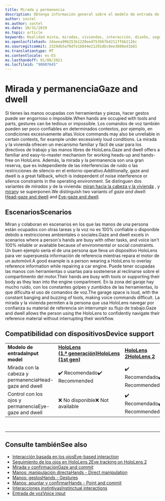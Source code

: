```yaml
---
title: Mirada y permanencia
description: Obtenga información general sobre el modelo de entrada de ojo y punta de la mirada para aplicaciones de realidad mixta.
author: sostel
ms.author: sostel
ms.date: 10/31/2019
ms.topic: article
keywords: Realidad mixta, miradas, viviendas, interacción, diseño, seguimiento ocular, seguimiento de cabezales, auriculares de realidad mixta, auriculares de realidad mixta de Windows, auriculares de realidad virtual, HoloLens, MRTK, kit de herramientas de realidad mixta
ms.openlocfilehash: 2daeea996251b1220ee4753567b42117fbb2126c
ms.sourcegitcommit: 2329db5a76dfe1b844e21291dbc8ee3888ed1b81
ms.translationtype: MT
ms.contentlocale: es-ES
ms.lasthandoff: 01/08/2021
ms.locfileid: "98007645"
---
```

# <a name="gaze-and-dwell"></a><span data-ttu-id="23ff8-104">Mirada y permanencia</span><span class="sxs-lookup"><span data-stu-id="23ff8-104">Gaze and dwell</span></span>

<span data-ttu-id="23ff8-105">Si tienes las manos ocupadas con herramientas y piezas, hacer gestos puede ser engorroso o imposible.</span><span class="sxs-lookup"><span data-stu-id="23ff8-105">When hands are occupied with tools and parts, gestures can be tedious or impossible.</span></span>
<span data-ttu-id="23ff8-106">Los comandos de voz también pueden ser poco confiables en determinados contextos, por ejemplo, en condiciones excesivamente altas.</span><span class="sxs-lookup"><span data-stu-id="23ff8-106">Voice commands may also be unreliable in certain contexts, for example under excessively loud conditions.</span></span>
<span data-ttu-id="23ff8-107">La mirada y la vivienda ofrecen un mecanismo familiar y fácil de usar para los directivos de trabajo y las manos libres de HoloLens.</span><span class="sxs-lookup"><span data-stu-id="23ff8-107">Gaze and dwell offers a familiar and easy-to-master mechanism for working heads-up and hands-free on HoloLens.</span></span>
<span data-ttu-id="23ff8-108">Además, la mirada y la permanencia son una gran reserva, que es independiente de las interferencias de ruido o las restricciones de silencio en el entorno operativo.</span><span class="sxs-lookup"><span data-stu-id="23ff8-108">Additionally, gaze and dwell is a great fallback, which is independent of noise interference or silence constraints in the operating environment.</span></span>
<span data-ttu-id="23ff8-109">Se distinguen dos variantes de _miradas y_ de la vivienda: [miran hacia la cabeza y la vivienda](gaze-and-dwell-head.md) , y [miran](gaze-and-dwell-eyes.md)y se superponen.</span><span class="sxs-lookup"><span data-stu-id="23ff8-109">We distinguish two variants of _gaze and dwell_: [Head-gaze and dwell](gaze-and-dwell-head.md) and [Eye-gaze and dwell](gaze-and-dwell-eyes.md).</span></span>

## <a name="scenarios"></a><span data-ttu-id="23ff8-110">Escenarios</span><span class="sxs-lookup"><span data-stu-id="23ff8-110">Scenarios</span></span>

<span data-ttu-id="23ff8-111">Miran y colaboran en escenarios en los que las manos de una persona están ocupados con otras tareas y la voz no es 100% confiable o disponible debido a restricciones ambientales o sociales.</span><span class="sxs-lookup"><span data-stu-id="23ff8-111">Gaze and dwell excels in scenarios where a person's hands are busy with other tasks, and voice isn't 100% reliable or available because of environmental or social constraints.</span></span>
<span data-ttu-id="23ff8-112">Un buen ejemplo sería el de una persona que lleva un dispositivo HoloLens para ver superpuesta información de referencia mientras repara el motor de un automóvil.</span><span class="sxs-lookup"><span data-stu-id="23ff8-112">A good example is a person wearing a HoloLens to overlay reference information while repairing a car engine.</span></span>
<span data-ttu-id="23ff8-113">Puede tener ocupadas las manos con herramientas o usarlas para sostenerse al reclinarse sobre el compartimento del motor.</span><span class="sxs-lookup"><span data-stu-id="23ff8-113">Their hands are busy with tools or supporting their body as they lean into the engine compartment.</span></span>
<span data-ttu-id="23ff8-114">En la zona del garaje hay mucho ruido, con los constantes golpes y zumbidos de las herramientas, lo que dificulta el uso de comandos de voz.</span><span class="sxs-lookup"><span data-stu-id="23ff8-114">The garage space is loud, with the constant banging and buzzing of tools, making voice commands difficult.</span></span>
<span data-ttu-id="23ff8-115">La mirada y la vivienda permiten a la persona que usa HoloLens navegar por confianza su material de referencia sin interrumpir su flujo de trabajo.</span><span class="sxs-lookup"><span data-stu-id="23ff8-115">Gaze and dwell allows the person using the HoloLens to confidently navigate their reference material without interrupting their workflow.</span></span>

## <a name="device-support"></a><span data-ttu-id="23ff8-116">Compatibilidad con dispositivos</span><span class="sxs-lookup"><span data-stu-id="23ff8-116">Device support</span></span>

<table>
    <colgroup>
    <col width="25%" />
    <col width="25%" />
    <col width="25%" />
    <col width="25%" />
    </colgroup>
    <tr>
        <td><span data-ttu-id="23ff8-117"><strong>Modelo de entrada</strong></span><span class="sxs-lookup"><span data-stu-id="23ff8-117"><strong>Input model</strong></span></span></td>
        <td><span data-ttu-id="23ff8-118"><a href="../hololens-hardware-details.md"><strong>HoloLens (1.ª generación)</strong></a></span><span class="sxs-lookup"><span data-stu-id="23ff8-118"><a href="../hololens-hardware-details.md"><strong>HoloLens (1st gen)</strong></a></span></span></td>
        <td><span data-ttu-id="23ff8-119"><a href="https://docs.microsoft.com/hololens/hololens2-hardware"><strong>HoloLens 2</strong></span><span class="sxs-lookup"><span data-stu-id="23ff8-119"><a href="https://docs.microsoft.com/hololens/hololens2-hardware"><strong>HoloLens 2</strong></span></span></td>
        <td><span data-ttu-id="23ff8-120"><a href="../discover/immersive-headset-hardware-details.md"><strong>Cascos envolventes</strong></a></span><span class="sxs-lookup"><span data-stu-id="23ff8-120"><a href="../discover/immersive-headset-hardware-details.md"><strong>Immersive headsets</strong></a></span></span></td>
    </tr>
     <tr>
        <td><span data-ttu-id="23ff8-121">Mirada con la cabeza y permanencia</span><span class="sxs-lookup"><span data-stu-id="23ff8-121">Head-gaze and dwell</span></span></td>
        <td><span data-ttu-id="23ff8-122">✔️ Recomendado</span><span class="sxs-lookup"><span data-stu-id="23ff8-122">✔️ Recommended</span></span></td>
        <td><span data-ttu-id="23ff8-123">✔️ Recomendado</span><span class="sxs-lookup"><span data-stu-id="23ff8-123">✔️ Recommended</span></span></td>
        <td><span data-ttu-id="23ff8-124">✔️ Recomendado</span><span class="sxs-lookup"><span data-stu-id="23ff8-124">✔️ Recommended</span></span></td>
    </tr>
     <tr>
        <td><span data-ttu-id="23ff8-125">Control con los ojos y permanencia</span><span class="sxs-lookup"><span data-stu-id="23ff8-125">Eye-gaze and dwell</span></span></td>
        <td><span data-ttu-id="23ff8-126">❌ No disponible</span><span class="sxs-lookup"><span data-stu-id="23ff8-126">❌ Not available</span></span></td>
        <td><span data-ttu-id="23ff8-127">✔️ Recomendado</span><span class="sxs-lookup"><span data-stu-id="23ff8-127">✔️ Recommended</span></span></td>
        <td><span data-ttu-id="23ff8-128">❌ No disponible</span><span class="sxs-lookup"><span data-stu-id="23ff8-128">❌ Not available</span></span></td>
    </tr>
</table>


<br>

---

 ## <a name="see-also"></a><span data-ttu-id="23ff8-129">Consulte también</span><span class="sxs-lookup"><span data-stu-id="23ff8-129">See also</span></span>

* [<span data-ttu-id="23ff8-130">Interacción basada en los ojos</span><span class="sxs-lookup"><span data-stu-id="23ff8-130">Eye-based interaction</span></span>](eye-gaze-interaction.md)
* [<span data-ttu-id="23ff8-131">Seguimiento de los ojos en HoloLens 2</span><span class="sxs-lookup"><span data-stu-id="23ff8-131">Eye tracking on HoloLens 2</span></span>](eye-tracking.md)
* [<span data-ttu-id="23ff8-132">Mirada y confirmación</span><span class="sxs-lookup"><span data-stu-id="23ff8-132">Gaze and commit</span></span>](gaze-and-commit.md)
* [<span data-ttu-id="23ff8-133">Manos: manipulación directa</span><span class="sxs-lookup"><span data-stu-id="23ff8-133">Hands - Direct manipulation</span></span>](direct-manipulation.md)
* [<span data-ttu-id="23ff8-134">Manos: gestos</span><span class="sxs-lookup"><span data-stu-id="23ff8-134">Hands - Gestures</span></span>](gaze-and-commit.md#composite-gestures)
* [<span data-ttu-id="23ff8-135">Manos: apuntar y confirmar</span><span class="sxs-lookup"><span data-stu-id="23ff8-135">Hands - Point and commit</span></span>](point-and-commit.md)
* [<span data-ttu-id="23ff8-136">Interacciones instintivas</span><span class="sxs-lookup"><span data-stu-id="23ff8-136">Instinctual interactions</span></span>](interaction-fundamentals.md)
* [<span data-ttu-id="23ff8-137">Entrada de voz</span><span class="sxs-lookup"><span data-stu-id="23ff8-137">Voice input</span></span>](voice-input.md)
